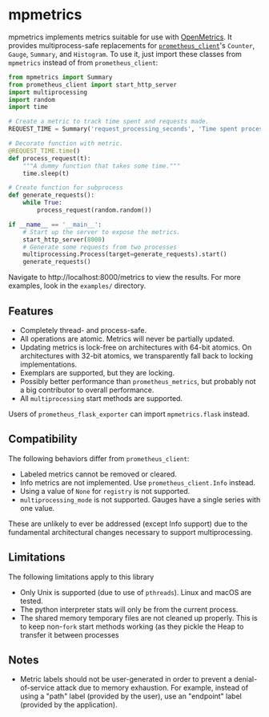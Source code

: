 <!-- SPDX-License-Identifier: CC-BY-SA-3.0 -->
<!-- Copyright (C) 2022 Sean Anderson <seanga2@gmail.com> -->
# mpmetrics

mpmetrics implements metrics suitable for use with
[OpenMetrics](https://github.com/OpenObservability/OpenMetrics). It provides
multiprocess-safe replacements for
[`prometheus_client`](https://github.com/prometheus/client_python)'s `Counter`,
`Gauge`, `Summary`, and `Histogram`. To use it, just import these classes from
`mpmetrics` instead of from `prometheus_client`:

```python
from mpmetrics import Summary
from prometheus_client import start_http_server
import multiprocessing
import random
import time

# Create a metric to track time spent and requests made.
REQUEST_TIME = Summary('request_processing_seconds', 'Time spent processing request')

# Decorate function with metric.
@REQUEST_TIME.time()
def process_request(t):
    """A dummy function that takes some time."""
    time.sleep(t)

# Create function for subprocess
def generate_requests():
    while True:
        process_request(random.random())

if __name__ == '__main__':
    # Start up the server to expose the metrics.
    start_http_server(8000)
    # Generate some requests from two processes
    multiprocessing.Process(target=generate_requests).start()
    generate_requests()
```

Navigate to http://localhost:8000/metrics to view the results. For more
examples, look in the `examples/` directory.

## Features

* Completely thread- and process-safe.
* All operations are atomic. Metrics will never be partially updated.
* Updating metrics is lock-free on architectures with 64-bit atomics. On
  architectures with 32-bit atomics, we transparently fall back to locking
  implementations.
* Exemplars are supported, but they are locking.
* Possibly better performance than `prometheus_metrics`, but probably not a big
  contributor to overall performance.
* All `multiprocessing` start methods are supported.

Users of `prometheus_flask_exporter` can import `mpmetrics.flask` instead.

## Compatibility

The following behaviors differ from `prometheus_client`:

* Labeled metrics cannot be removed or cleared.
* Info metrics are not implemented. Use `prometheus_client.Info` instead.
* Using a value of `None` for `registry` is not supported.
* `multiprocessing_mode` is not supported. Gauges have a single series with one value.

These are unlikely to ever be addressed (except Info support) due to the
fundamental architectural changes necessary to support multiprocessing.

## Limitations

The following limitations apply to this library

* Only Unix is supported (due to use of `pthreads`). Linux and macOS are tested.
* The python interpreter stats will only be from the current process.
* The shared memory temporary files are not cleaned up properly. This is to
  keep non-`fork` start methods working (as they pickle the Heap to transfer it
  between processes

## Notes

* Metric labels should not be user-generated in order to prevent a
  denial-of-service attack due to memory exhaustion. For example, instead of
  using a "path" label (provided by the user), use an "endpoint" label
  (provided by the application).
